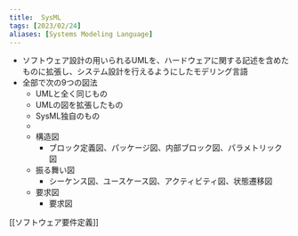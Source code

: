 ```yaml
---
title:  SysML
tags: [2023/02/24]
aliases: [Systems Modeling Language]
---
```


- ソフトウェア設計の用いられるUMLを、ハードウェアに関する記述を含めたものに拡張し、システム設計を行えるようにしたモデリング言語
- 全部で次の9つの図法
	- UMLと全く同じもの
	- UMLの図を拡張したもの
	- SysML独自のもの
	- 
	- 構造図
		- ブロック定義図、パッケージ図、内部ブロック図、パラメトリック図
	- 振る舞い図
		- シーケンス図、ユースケース図、アクティビティ図、状態遷移図
	- 要求図
		- 要求図

[[ソフトウェア要件定義]]